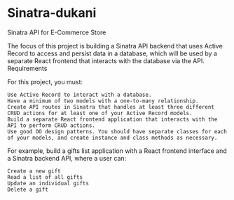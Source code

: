 # Sinatra-dukani
Sinatra API for E-Commerce Store


The focus of this project is building a Sinatra API backend that uses Active Record to access and persist data in a database, which will be used by a separate React frontend that interacts with the database via the API.
Requirements

For this project, you must:

    Use Active Record to interact with a database.
    Have a minimum of two models with a one-to-many relationship.
    Create API routes in Sinatra that handles at least three different CRUD actions for at least one of your Active Record models.
    Build a separate React frontend application that interacts with the API to perform CRUD actions.
    Use good OO design patterns. You should have separate classes for each of your models, and create instance and class methods as necessary.

For example, build a gifts list application with a React frontend interface and a Sinatra backend API, where a user can:

    Create a new gift
    Read a list of all gifts
    Update an individual gifts
    Delete a gift

